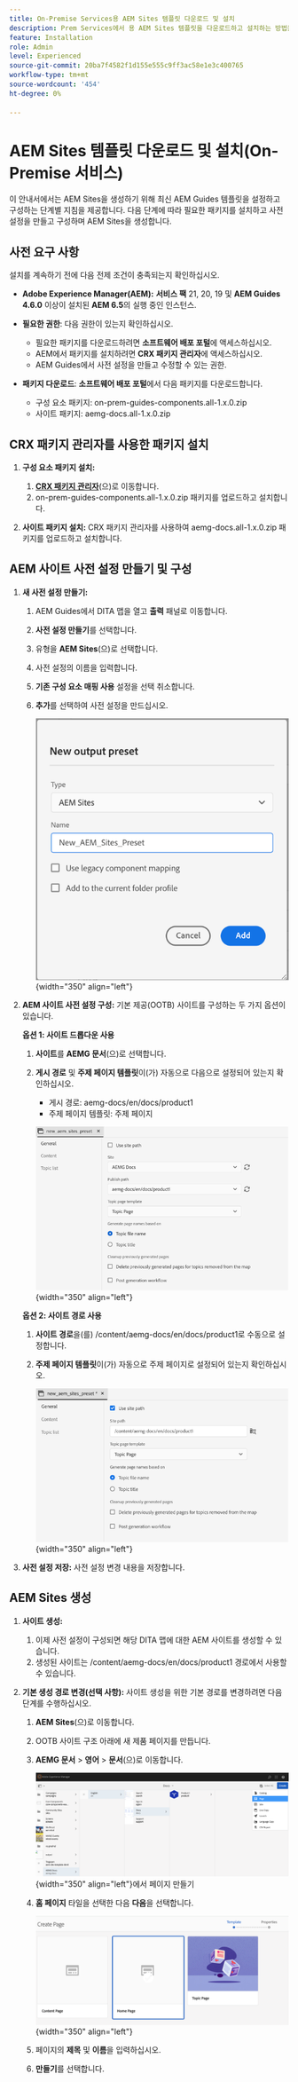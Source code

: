 ```yaml
---
title: On-Premise Services용 AEM Sites 템플릿 다운로드 및 설치
description: Prem Services에서 용 AEM Sites 템플릿을 다운로드하고 설치하는 방법을 알아봅니다
feature: Installation
role: Admin
level: Experienced
source-git-commit: 20ba7f4582f1d155e555c9ff3ac58e1e3c400765
workflow-type: tm+mt
source-wordcount: '454'
ht-degree: 0%

---
```


# AEM Sites 템플릿 다운로드 및 설치(On-Premise 서비스)

이 안내서에서는 AEM Sites을 생성하기 위해 최신 AEM Guides 템플릿을 설정하고 구성하는 단계별 지침을 제공합니다. 다음 단계에 따라 필요한 패키지를 설치하고 사전 설정을 만들고 구성하며 AEM Sites을 생성합니다.

## 사전 요구 사항

설치를 계속하기 전에 다음 전제 조건이 충족되는지 확인하십시오.

- **Adobe Experience Manager(AEM):** **서비스 팩** 21, 20, 19 및 **AEM Guides 4.6.0** 이상이 설치된 **AEM 6.5**&#x200B;의 실행 중인 인스턴스.

- **필요한 권한**: 다음 권한이 있는지 확인하십시오.

   - 필요한 패키지를 다운로드하려면 **소프트웨어 배포 포털**&#x200B;에 액세스하십시오.
   - AEM에서 패키지를 설치하려면 **CRX 패키지 관리자**&#x200B;에 액세스하십시오.
   - AEM Guides에서 사전 설정을 만들고 수정할 수 있는 권한.

- **패키지 다운로드**: **소프트웨어 배포 포털**&#x200B;에서 다음 패키지를 다운로드합니다.

   - 구성 요소 패키지: on-prem-guides-components.all-1.x.0.zip
   - 사이트 패키지: aemg-docs.all-1.x.0.zip

## CRX 패키지 관리자를 사용한 패키지 설치

1. **구성 요소 패키지 설치:**
   1. [**CRX 패키지 관리자**](http://&lt;your-aem-instance>/crx/packmgr)&#x200B;(으)로 이동합니다.
   2. on-prem-guides-components.all-1.x.0.zip 패키지를 업로드하고 설치합니다.

2. **사이트 패키지 설치:** CRX 패키지 관리자를 사용하여 aemg-docs.all-1.x.0.zip 패키지를 업로드하고 설치합니다.


## AEM 사이트 사전 설정 만들기 및 구성

1. **새 사전 설정 만들기:**
   1. AEM Guides에서 DITA 맵을 열고 **출력** 패널로 이동합니다.
   2. **사전 설정 만들기**&#x200B;를 선택합니다.
   3. 유형을 **AEM Sites**(으)로 선택합니다.
   4. 사전 설정의 이름을 입력합니다.
   5. **기존 구성 요소 매핑 사용** 설정을 선택 취소합니다.
   6. **추가**&#x200B;를 선택하여 사전 설정을 만드십시오.

      ![새 출력 사전 설정 대화 상자](/help/product-guide/knowledge-base/kb-articles/assets/publishing/new-output-preset.png){width="350" align="left"}


2. **AEM 사이트 사전 설정 구성:** 기본 제공(OOTB) 사이트를 구성하는 두 가지 옵션이 있습니다.

   **옵션 1: 사이트 드롭다운 사용**

   1. **사이트**&#x200B;를 **AEMG 문서**(으)로 선택합니다.
   2. **게시 경로** 및 **주제 페이지 템플릿**&#x200B;이(가) 자동으로 다음으로 설정되어 있는지 확인하십시오.
      - 게시 경로: aemg-docs/en/docs/product1
      - 주제 페이지 템플릿: 주제 페이지

      ![사이트 드롭다운 사용](/help/product-guide/knowledge-base/kb-articles/assets/publishing/use-site-dropdown.png){width="350" align="left"}

   **옵션 2: 사이트 경로 사용**

   1. **사이트 경로**&#x200B;을(를) /content/aemg-docs/en/docs/product1로 수동으로 설정합니다.
   2. **주제 페이지 템플릿**&#x200B;이(가) 자동으로 주제 페이지로 설정되어 있는지 확인하십시오.

      ![사이트 경로 사용](/help/product-guide/knowledge-base/kb-articles/assets/publishing/use-site-path.png){width="350" align="left"}

3. **사전 설정 저장:** 사전 설정 변경 내용을 저장합니다.

## AEM Sites 생성

1. **사이트 생성:**
   1. 이제 사전 설정이 구성되면 해당 DITA 맵에 대한 AEM 사이트를 생성할 수 있습니다.
   2. 생성된 사이트는 /content/aemg-docs/en/docs/product1 경로에서 사용할 수 있습니다.
2. **기본 생성 경로 변경(선택 사항):** 사이트 생성을 위한 기본 경로를 변경하려면 다음 단계를 수행하십시오.

   1. **AEM Sites**(으)로 이동합니다.
   2. OOTB 사이트 구조 아래에 새 제품 페이지를 만듭니다.
   3. **AEMG 문서** > **영어** > **문서**(으)로 이동합니다.

      ![AEM 사이트 구조 &#x200B;](/help/product-guide/knowledge-base/kb-articles/assets/publishing/create-new-page.png){width="350" align="left"}에서 페이지 만들기

   4. **홈 페이지** 타일을 선택한 다음 **다음**&#x200B;을 선택합니다.

      ![홈 페이지 타일 선택](/help/product-guide/knowledge-base/kb-articles/assets/publishing/home-page-tile.png){width="350" align="left"}

   5. 페이지의 **제목** 및 **이름**&#x200B;을 입력하십시오.
   6. **만들기**&#x200B;를 선택합니다.

